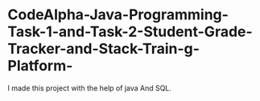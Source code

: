 # CodeAlpha-Java-Programming-Task-1-and-Task-2-Student-Grade-Tracker-and-Stack-Train-g-Platform-
I made this project with the help of java And SQL.
